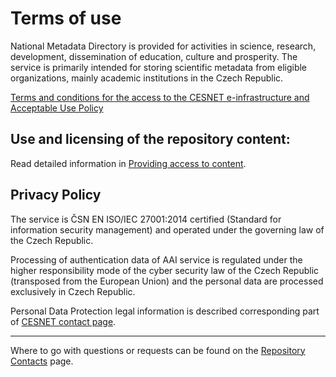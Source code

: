 
# Terms of use

National Metadata Directory is provided for activities in science, research, development, dissemination of education, culture and prosperity. The service is primarily intended for storing scientific metadata from eligible organizations, mainly academic institutions in the Czech Republic. 

[Terms and conditions for the access to the CESNET e-infrastructure and Acceptable Use Policy](https://www.cesnet.cz/conditions/?lang=en)

## Use and licensing of the repository content:

Read detailed information in [Providing access to content](../statutory-documents/providing-access.md).

## Privacy Policy

The service is ČSN EN ISO/IEC 27001:2014 certified (Standard for information security management) and operated under the governing law of the Czech Republic.

Processing of authentication data of AAI service is regulated under the higher responsibility mode of the cyber security law of the Czech Republic (transposed from the European Union) and the personal data are processed exclusively in Czech Republic.

Personal Data Protection legal information is described corresponding part of [CESNET contact page](https://www.cesnet.cz/en/contacts).

---

Where to go with questions or requests can be found on the [Repository Contacts](management-and-contacts.md) page.
